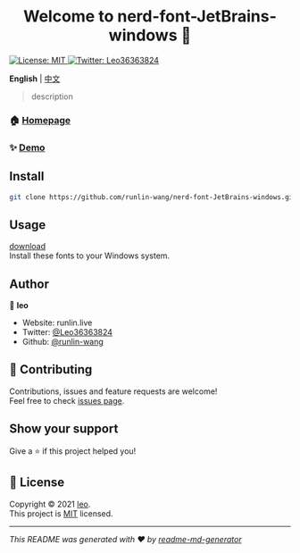 <h1 align="center">Welcome to nerd-font-JetBrains-windows 👋</h1>
<p>
  <a href="LICENSE" target="_blank">
    <img alt="License: MIT" src="https://img.shields.io/badge/License-MIT-yellow.svg" />
  </a>
  <a href="https://twitter.com/Leo36363824" target="_blank">
    <img alt="Twitter: Leo36363824" src="https://img.shields.io/twitter/follow/Leo36363824.svg?style=social" />
  </a>
</p>

**English** | [中文](README_zh.md)

> description

### 🏠 [Homepage](https://runlin-wang.github.io/nerd-font-JetBrains-windows)

### ✨ [Demo](https://runlin-wang.github.io/nerd-font-JetBrains-windows)

## Install

```sh
git clone https://github.com/runlin-wang/nerd-font-JetBrains-windows.git
```

## Usage

[download](https://github.com/runlin-wang/nerd-font-JetBrains-windows/releases)  
Install these fonts to your Windows system.

## Author

👤 **leo**

* Website: runlin.live
* Twitter: [@Leo36363824](https://twitter.com/Leo36363824)
* Github: [@runlin-wang](https://github.com/runlin-wang)

## 🤝 Contributing

Contributions, issues and feature requests are welcome!<br />Feel free to check [issues page](https://github.com/runlin-wang/nerd-font-JetBrains-windows/issues). 

## Show your support

Give a ⭐️ if this project helped you!

## 📝 License

Copyright © 2021 [leo](https://github.com/runlin-wang).<br />
This project is [MIT](LICENSE) licensed.

***
_This README was generated with ❤️ by [readme-md-generator](https://github.com/kefranabg/readme-md-generator)_

